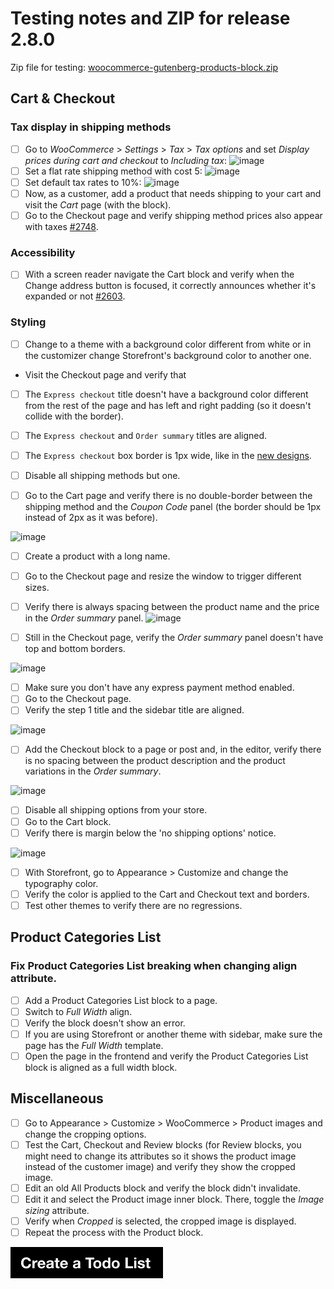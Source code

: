 # Testing notes and ZIP for release 2.8.0

Zip file for testing: [woocommerce-gutenberg-products-block.zip](https://github.com/woocommerce/woocommerce-gutenberg-products-block/files/4826924/woocommerce-gutenberg-products-block.zip)

## Cart & Checkout <!-- heading -->

### Tax display in shipping methods <!-- heading -->

-   [ ] Go to _WooCommerce_ > _Settings_ > _Tax_ > _Tax options_ and set _Display prices during cart and checkout_ to _Including tax_:
        ![image](https://user-images.githubusercontent.com/3616980/83771631-c5a36300-a682-11ea-9a42-dfa71a1e6641.png)
-   [ ] Set a flat rate shipping method with cost 5:
        ![image](https://user-images.githubusercontent.com/3616980/83772266-7d387500-a683-11ea-8105-17e47ee68487.png)
-   [ ] Set default tax rates to 10%:
        ![image](https://user-images.githubusercontent.com/3616980/83772343-90e3db80-a683-11ea-976e-e20b530e8707.png)
-   [ ] Now, as a customer, add a product that needs shipping to your cart and visit the _Cart_ page (with the block).
-   [ ] Go to the Checkout page and verify shipping method prices also appear with taxes [#2748](https://github.com/woocommerce/woocommerce-gutenberg-products-block/pull/2748).

### Accessibility <!-- heading -->

-   [ ] With a screen reader navigate the Cart block and verify when the Change address button is focused, it correctly announces whether it's expanded or not [#2603](https://github.com/woocommerce/woocommerce-gutenberg-products-block/pull/2603).

### Styling <!-- heading -->

-   [ ] Change to a theme with a background color different from white or in the customizer change Storefront's background color to another one.
-   Visit the Checkout page and verify that <!-- heading -->
-   [ ] The `Express checkout` title doesn't have a background color different from the rest of the page and has left and right padding (so it doesn't collide with the border).
-   [ ] The `Express checkout` and `Order summary` titles are aligned.
-   [ ] The `Express checkout` box border is 1px wide, like in the [new designs](https://user-images.githubusercontent.com/3616980/83534129-c0161380-a4f0-11ea-985f-851b40d2e92b.png).

-   [ ] Disable all shipping methods but one.
-   [ ] Go to the Cart page and verify there is no double-border between the shipping method and the _Coupon Code_ panel (the border should be 1px instead of 2px as it was before).

![image](https://user-images.githubusercontent.com/3616980/84389951-25f05280-abf7-11ea-90d5-27d182982e43.png)

-   [ ] Create a product with a long name.
-   [ ] Go to the Checkout page and resize the window to trigger different sizes.
-   [ ] Verify there is always spacing between the product name and the price in the _Order summary_ panel.
        ![image](https://user-images.githubusercontent.com/3616980/84388946-ad3cc680-abf5-11ea-94cf-2f4c30f5e40e.png)

-   [ ] Still in the Checkout page, verify the _Order summary_ panel doesn't have top and bottom borders.

![image](https://user-images.githubusercontent.com/3616980/84389065-d2313980-abf5-11ea-9215-1356919d29ed.png)

-   [ ] Make sure you don't have any express payment method enabled.
-   [ ] Go to the Checkout page.
-   [ ] Verify the step 1 title and the sidebar title are aligned.

![image](https://user-images.githubusercontent.com/3616980/84397770-5dfb9380-abff-11ea-8ca4-12cd393cd8b1.png)

-   [ ] Add the Checkout block to a page or post and, in the editor, verify there is no spacing between the product description and the product variations in the _Order summary_.

![image](https://user-images.githubusercontent.com/3616980/84389163-f2f98f00-abf5-11ea-9f77-63032fee21f6.png)

-   [ ] Disable all shipping options from your store.
-   [ ] Go to the Cart block.
-   [ ] Verify there is margin below the 'no shipping options' notice.

![image](https://user-images.githubusercontent.com/3616980/84391799-be87d200-abf9-11ea-9d50-dd6e8b11cf5b.png)

-   [ ] With Storefront, go to Appearance > Customize and change the typography color.
-   [ ] Verify the color is applied to the Cart and Checkout text and borders.
-   [ ] Test other themes to verify there are no regressions.

## Product Categories List <!-- heading -->

### Fix Product Categories List breaking when changing align attribute. <!-- heading -->

-   [ ] Add a Product Categories List block to a page.
-   [ ] Switch to _Full Width_ align.
-   [ ] Verify the block doesn't show an error.
-   [ ] If you are using Storefront or another theme with sidebar, make sure the page has the _Full Width_ template.
-   [ ] Open the page in the frontend and verify the Product Categories List block is aligned as a full width block.

## Miscellaneous <!-- heading -->

-   [ ] Go to Appearance > Customize > WooCommerce > Product images and change the cropping options.
-   [ ] Test the Cart, Checkout and Review blocks (for Review blocks, you might need to change its attributes so it shows the product image instead of the customer image) and verify they show the cropped image.
-   [ ] Edit an old All Products block and verify the block didn't invalidate.
-   [ ] Edit it and select the Product image inner block. There, toggle the _Image sizing_ attribute.
-   [ ] Verify when _Cropped_ is selected, the cropped image is displayed.
-   [ ] Repeat the process with the Product block.

[![Create Todo list](https://raw.githubusercontent.com/senadir/todo-my-markdown/master/public/github-button.svg?sanitize=true)](https://git-todo.netlify.app/create)
